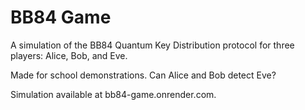 # BB84 Game

A simulation of the BB84 Quantum Key Distribution protocol for three players: Alice, Bob, and Eve.

Made for school demonstrations. Can Alice and Bob detect Eve?

Simulation available at bb84-game.onrender.com.
